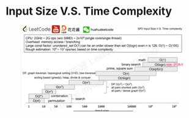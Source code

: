 # Input Size V.S. Time Complexity

<figure><img src="../.gitbook/assets/image.png" alt=""><figcaption></figcaption></figure>
